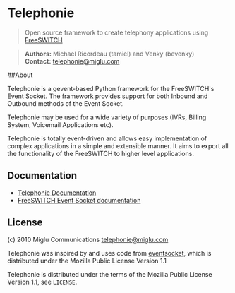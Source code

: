 # Telephonie

> Open source framework to create telephony applications using [FreeSWITCH](http://www.freeswitch.org)

>**Authors:** Michael Ricordeau (tamiel) and Venky (bevenky)  
>**Contact:** <telephonie@miglu.com>    


##About

Telephonie is a gevent-based Python framework for the FreeSWITCH's Event Socket.
The framework provides support for both Inbound and Outbound methods of the Event Socket.

Telephonie may be used for a wide variety of purposes (IVRs, Billing System, Voicemail Applications etc).

Telephonie is totally event-driven and allows easy implementation of complex applications in a simple and extensible manner.
It aims to export all the functionality of the FreeSWITCH to higher level applications.


## Documentation

* [Telephonie Documentation](https://github.com/miglu/Telephonie/wiki)    
* [FreeSWITCH Event Socket documentation](http://wiki.freeswitch.org/wiki/Event_Socket)  


## License

(c) 2010 Miglu Communications <telephonie@miglu.com>

Telephonie was inspired by and uses code from [eventsocket](https://github.com/fiorix/eventsocket), which is distributed
under the Mozilla Public License Version 1.1

Telephonie is distributed under the terms of the Mozilla Public License Version 1.1, see `LICENSE`.
